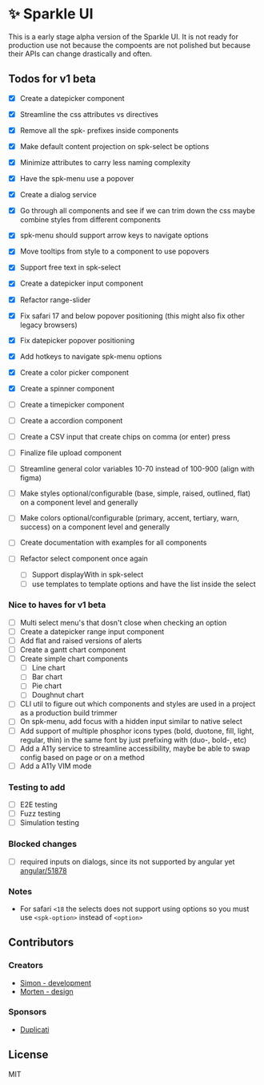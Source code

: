 # ✨ Sparkle UI

This is a early stage alpha version of the Sparkle UI. It is not ready for production use not because the compoents are not polished but because their APIs can change drastically and often.

## Todos for v1 beta

- [x] Create a datepicker component
- [x] Streamline the css attributes vs directives
- [x] Remove all the spk- prefixes inside components
- [x] Make default content projection on spk-select be options
- [x] Minimize attributes to carry less naming complexity
- [x] Have the spk-menu use a popover
- [x] Create a dialog service
- [x] Go through all components and see if we can trim down the css maybe combine styles from different components
- [x] spk-menu should support arrow keys to navigate options
- [x] Move tooltips from style to a component to use popovers
- [x] Support free text in spk-select
- [x] Create a datepicker input component
- [x] Refactor range-slider
- [x] Fix safari 17 and below popover positioning (this might also fix other legacy browsers)
- [x] Fix datepicker popover positioning
- [x] Add hotkeys to navigate spk-menu options
- [x] Create a color picker component
- [x] Create a spinner component
- [ ] Create a timepicker component
- [ ] Create a accordion component
- [ ] Create a CSV input that create chips on comma (or enter) press
- [ ] Finalize file upload component

- [ ] Streamline general color variables 10-70 instead of 100-900 (align with figma)
- [ ] Make styles optional/configurable (base, simple, raised, outlined, flat) on a component level and generally
- [ ] Make colors optional/configurable (primary, accent, tertiary, warn, success) on a component level and generally
- [ ] Create documentation with examples for all components

- [ ] Refactor select component once again
  - [ ] Support displayWith in spk-select
  - [ ] use templates to template options and have the list inside the select

### Nice to haves for v1 beta

- [ ] Multi select menu's that dosn't close when checking an option
- [ ] Create a datepicker range input component
- [ ] Add flat and raised versions of alerts
- [ ] Create a gantt chart component
- [ ] Create simple chart components
  - [ ] Line chart
  - [ ] Bar chart
  - [ ] Pie chart
  - [ ] Doughnut chart
- [ ] CLI util to figure out which components and styles are used in a project as a production build trimmer
- [ ] On spk-menu, add focus with a hidden input similar to native select
- [ ] Add support of multiple phosphor icons types (bold, duotone, fill, light, regular, thin) in the same font by just prefixing with (duo-, bold-, etc)
- [ ] Add a A11y service to streamline accessibility, maybe be able to swap config based on page or on a method
- [ ] Add a A11y VIM mode

### Testing to add

- [ ] E2E testing
- [ ] Fuzz testing
- [ ] Simulation testing

### Blocked changes

- [ ] required inputs on dialogs, since its not supported by angular yet [angular/51878](https://github.com/angular/angular/issues/51878)

### Notes

- For safari `<18` the selects does not support using options so you must use `<spk-option>` instead of `<option>`

## Contributors

### Creators

- [Simon - development](https://github.com/sp90)
- [Morten - design](https://x.com/mortenpx)

### Sponsors

- [Duplicati](https://duplicati.com)

## License

MIT
